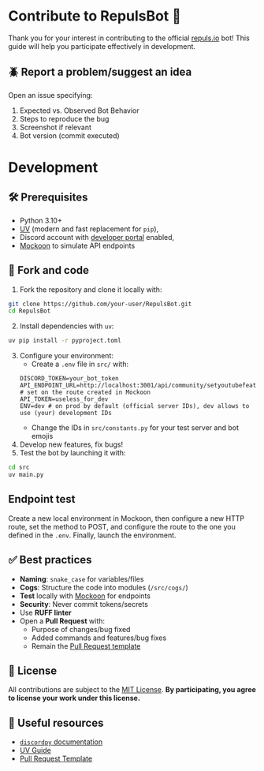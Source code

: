 # Contribute to RepulsBot 🤖
Thank you for your interest in contributing to the official [repuls.io](https://repuls.io) bot!
This guide will help you participate effectively in development.

## 🪲 Report a problem/suggest an idea
Open an issue specifying:
1. Expected vs. Observed Bot Behavior
2. Steps to reproduce the bug
3. Screenshot if relevant
4. Bot version (commit executed)

# Development
## 🛠️ Prerequisites
- Python 3.10+
- [UV](https://github.com/astral-sh/uv) (modern and fast replacement for `pip`),
- Discord account with [developer portal](https://discord.com/developers/applications) enabled,
- [Mockoon](https://mockoon.com) to simulate API endpoints

## 🚀 Fork and code
1. Fork the repository and clone it locally with:
```sh
git clone https://github.com/your-user/RepulsBot.git
cd RepulsBot
```
2. Install dependencies with `uv`:
```sh
uv pip install -r pyproject.toml
```
3. Configure your environment:
    - Create a `.env` file in `src/` with:
    ```env
    DISCORD_TOKEN=your_bot_token
    API_ENDPOINT_URL=http://localhost:3001/api/community/setyoutubefeature # set on the route created in Mockoon
    API_TOKEN=useless_for_dev
    ENV=dev # on prod by default (official server IDs), dev allows to use (your) development IDs
    ```
    - Change the IDs in `src/constants.py` for your test server and bot emojis
4. Develop new features, fix bugs!
5. Test the bot by launching it with:
```sh
cd src
uv main.py
```

## Endpoint test
Create a new local environment in Mockoon, then configure a new HTTP route, set the method to POST, and configure the route to the one you defined in the `.env`. Finally, launch the environment.

## ✅ Best practices
- **Naming**: `snake_case` for variables/files
- **Cogs**: Structure the code into modules (`/src/cogs/`)
- **Test** locally with [Mockoon](https://mockoon.com) for endpoints
- **Security**: Never commit tokens/secrets
- Use **RUFF linter**
- Open a **Pull Request** with:
  - Purpose of changes/bug fixed
  - Added commands and features/bug fixes
  - Remain the [Pull Request template](.github/PULL_REQUEST_TEMPLATE.md)

## 📜 License
All contributions are subject to the [MIT License](LICENSE.txt).
**By participating, you agree to license your work under this license.**

## 🔗 Useful resources
- [`discordpy` documentation](https://discordpy.readthedocs.io/)
- [UV Guide](https://github.com/astral-sh/uv)
- [Pull Request Template](.github/PULL_REQUEST_TEMPLATE.md)